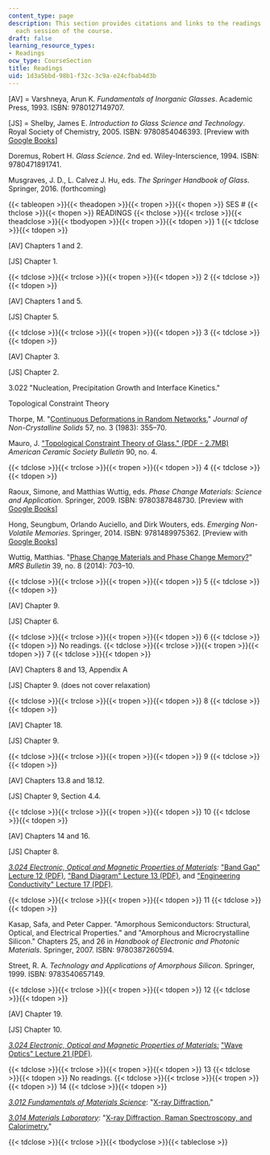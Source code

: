 ```yaml
---
content_type: page
description: This section provides citations and links to the readings assigned for
  each session of the course.
draft: false
learning_resource_types:
- Readings
ocw_type: CourseSection
title: Readings
uid: 1d3a5bbd-98b1-f32c-3c9a-e24cfbab4d3b
---
```

\[AV\] = Varshneya, Arun K. *Fundamentals of Inorganic Glasses*. Academic Press, 1993. ISBN: 9780127149707.

\[JS\] = Shelby, James E. *Introduction to Glass Science and Technology*. Royal Society of Chemistry, 2005. ISBN: 9780854046393. \[Preview with [Google Books](http://books.google.com/books?id=ZeF_QLW6-xsC&pg=PAfrontcover)\]

Doremus, Robert H. *Glass Science*. 2nd ed. Wiley-Interscience, 1994. ISBN: 9780471891741.

Musgraves, J. D., L. Calvez J. Hu, eds. *The Springer Handbook of Glass*. Springer, 2016. (forthcoming)

{{< tableopen >}}{{< theadopen >}}{{< tropen >}}{{< thopen >}}
SES #
{{< thclose >}}{{< thopen >}}
READINGS
{{< thclose >}}{{< trclose >}}{{< theadclose >}}{{< tbodyopen >}}{{< tropen >}}{{< tdopen >}}
1
{{< tdclose >}}{{< tdopen >}}

\[AV\] Chapters 1 and 2.

\[JS\] Chapter 1.

{{< tdclose >}}{{< trclose >}}{{< tropen >}}{{< tdopen >}}
2
{{< tdclose >}}{{< tdopen >}}

\[AV\] Chapters 1 and 5.

\[JS\] Chapter 5.

{{< tdclose >}}{{< trclose >}}{{< tropen >}}{{< tdopen >}}
3
{{< tdclose >}}{{< tdopen >}}

\[AV\] Chapter 3.

\[JS\] Chapter 2.

3.022 "Nucleation, Precipitation Growth and Interface Kinetics."

Topological Constraint Theory

Thorpe, M. "[Continuous Deformations in Random Networks.](http://dx.doi.org/10.1016/0022-3093(83)90424-6)" *Journal of Non-Crystalline Solids* 57, no. 3 (1983): 355–70.

Mauro, J. ["Topological Constraint Theory of Glass." (PDF - 2.7MB)](http://www.lehigh.edu/imi/teched/AtModel/Lecture_9_READING_Micoulaut_Atomistics_Glass_Course.pdf) *American Ceramic Society Bulletin* 90, no. 4.

{{< tdclose >}}{{< trclose >}}{{< tropen >}}{{< tdopen >}}
4
{{< tdclose >}}{{< tdopen >}}

Raoux, Simone, and Matthias Wuttig, eds. *Phase Change Materials: Science and Application*. Springer, 2009. ISBN: 9780387848730. \[Preview with [Google Books](http://books.google.com/books?id=AO3SNSM2ykUC&pg=PAfrontcover)\]

Hong, Seungbum, Orlando Auciello, and Dirk Wouters, eds. *Emerging Non-Volatile Memories*. Springer, 2014. ISBN: 9781489975362. \[Preview with [Google Books](http://books.google.com/books?id=lnN3BQAAQBAJ&pg=PAfrontcover)\]

Wuttig, Matthias. "[Phase Change Materials and Phase Change Memory?](http://dx.doi.org/10.1557/mrs.2014.139)" *MRS Bulletin* 39, no. 8 (2014): 703–10.

{{< tdclose >}}{{< trclose >}}{{< tropen >}}{{< tdopen >}}
5
{{< tdclose >}}{{< tdopen >}}

\[AV\] Chapter 9.

\[JS\] Chapter 6.

{{< tdclose >}}{{< trclose >}}{{< tropen >}}{{< tdopen >}}
6
{{< tdclose >}}{{< tdopen >}}
No readings.
{{< tdclose >}}{{< trclose >}}{{< tropen >}}{{< tdopen >}}
7
{{< tdclose >}}{{< tdopen >}}

\[AV\] Chapters 8 and 13, Appendix A

\[JS\] Chapter 9. (does not cover relaxation)

{{< tdclose >}}{{< trclose >}}{{< tropen >}}{{< tdopen >}}
8
{{< tdclose >}}{{< tdopen >}}

\[AV\] Chapter 18.

\[JS\] Chapter 9.

{{< tdclose >}}{{< trclose >}}{{< tropen >}}{{< tdopen >}}
9
{{< tdclose >}}{{< tdopen >}}

\[AV\] Chapters 13.8 and 18.12.

\[JS\] Chapter 9, Section 4.4.

{{< tdclose >}}{{< trclose >}}{{< tropen >}}{{< tdopen >}}
10
{{< tdclose >}}{{< tdopen >}}

\[AV\] Chapters 14 and 16.

\[JS\] Chapter 8.

[*3.024 Electronic, Optical and Magnetic Properties of Materials*](/courses/3-024-electronic-optical-and-magnetic-properties-of-materials-spring-2013)*:* ["Band Gap" Lecture 12 (PDF)](/courses/3-024-electronic-optical-and-magnetic-properties-of-materials-spring-2013/resources/mit3_024s13_2012lec12), ["Band Diagram" Lecture 13 (PDF)](/courses/3-024-electronic-optical-and-magnetic-properties-of-materials-spring-2013/resources/mit3_024s13_2012lec13), and ["Engineering Conductivity" Lecture 17 (PDF)](/courses/3-024-electronic-optical-and-magnetic-properties-of-materials-spring-2013/resources/mit3_024s13_2012lec17).

{{< tdclose >}}{{< trclose >}}{{< tropen >}}{{< tdopen >}}
11
{{< tdclose >}}{{< tdopen >}}

Kasap, Safa, and Peter Capper. "Amorphous Semiconductors: Structural, Optical, and Electrical Properties." and "Amorphous and Microcrystalline Silicon." Chapters 25, and 26 in *Handbook of Electronic and Photonic Materials*. Springer, 2007. ISBN: 9780387260594.

Street, R. A. *Technology and Applications of Amorphous Silicon*. Springer, 1999. ISBN: 9783540657149.

{{< tdclose >}}{{< trclose >}}{{< tropen >}}{{< tdopen >}}
12
{{< tdclose >}}{{< tdopen >}}

\[AV\] Chapter 19.

\[JS\] Chapter 10.

[*3.024 Electronic, Optical and Magnetic Properties of Materials:*](/courses/3-024-electronic-optical-and-magnetic-properties-of-materials-spring-2013) ["Wave Optics" Lecture 21 (PDF)](/courses/3-024-electronic-optical-and-magnetic-properties-of-materials-spring-2013/resources/mit3_024s13_2012lec21).

{{< tdclose >}}{{< trclose >}}{{< tropen >}}{{< tdopen >}}
13
{{< tdclose >}}{{< tdopen >}}
No readings.
{{< tdclose >}}{{< trclose >}}{{< tropen >}}{{< tdopen >}}
14
{{< tdclose >}}{{< tdopen >}}

[*3.012 Fundamentals of Materials Science*](/courses/3-012-fundamentals-of-materials-science-fall-2005): "[X-ray Diffraction.](/courses/3-012-fundamentals-of-materials-science-fall-2005/pages/lecture-notes)"

[*3.014 Materials Laboratory*](/courses/3-014-materials-laboratory-fall-2006): "[X-ray Diffraction, Raman Spectroscopy, and Calorimetry.](/courses/3-014-materials-laboratory-fall-2006/pages/labs)"

{{< tdclose >}}{{< trclose >}}{{< tbodyclose >}}{{< tableclose >}}